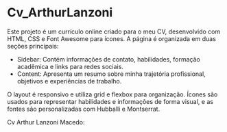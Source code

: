 # Cv_ArthurLanzoni

<p>Este projeto é um currículo online criado para o meu CV, desenvolvido com HTML, CSS e Font Awesome para ícones. A página é organizada em duas seções principais:
<ul>
  <li>Sidebar: Contém informações de contato, habilidades, formação acadêmica e links para redes sociais.</li>
  <li>Content: Apresenta um resumo sobre minha trajetória profissional, objetivos e experiências de trabalho.</li>
</ul>
O layout é responsivo e utiliza grid e flexbox para organização. Ícones são usados para representar habilidades e informações de forma visual, e as fontes são personalizadas com Hubballi e Montserrat.

Cv Arthur Lanzoni Macedo: <a href="https://cv-arthurlanzoni.netlify.app/">

</p>

